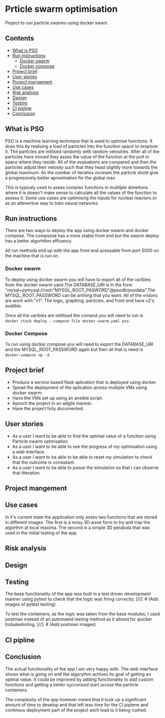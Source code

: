 # Prticle swarm optimisation

Project to run particle swarms using docker swam.


## Contents
* [What is PSO](#PSO)
* [Run instructions](#Run_instructions)
  - [Docker swarm](#RDS)
  - [Docker compose](#RDC)
* [Project brief](#PB)
* [User stories](#User_Stories)
* [Project mangement](#PM)
* [Use cases](#Use_cases)
* [Risk analysis](#Risk)
* [Design](#Design)
* [Testing](#Testing)
* [CI pipline](#CI)
* [Conclusion](#Conclusion)

<a name="PSO"></a>
## What is PSO

PSO is a machine learning technique that is used to optmise functions. It does this by realising a load of particles into the function space to exsplore it. The particles are initlised randomly with random velosities. After all of the particles have moved they asses the value of the function at the poit in space where they reside. All of the evaluations are compared and then the particles adjust their velosity such that they head slightly more towards the global maximum. As the number of iteratios increses the particle shold give a progressively better aproximation for the global max.

This is typicaly used to asses complex functions in multilple dimetions where it is doesn't make sense to calculate all the values of the function to assess it. Some use cases are optimising the inputs for nuclear reactors or as an altenertive way to train neural networks.

<a name="Run_instructions"></a>
## Run instructions

There are two ways to deploy the app using docker swarm and docker compose. The compsose has a more stable front end but the swarm deploy has a better algorhthm efficency.

All run methods end up with the app front end acessable from port 5000 on the machine that is run on.
<a name="RDS"></a>
### Docker swarm
To deploy using docker swarm you will have to export all of the varibles from the docker swarm yaml.The DATABASE_URI is in the form "mysql+pymysql://root:"MYSQL_ROOT_PASWORD"@psodb/psodata".The MYSQL_ROOT_PASSWORD can be anthing that you want. All of the vrsions are work with "v1". The logic, graphing, particles, and front end have v2's avalible.

Once all the varibles are initilised the comand you will need to run is\
```docker stack deploy --compose-file docker-swarm.yaml pso```.

<a name="RDC"></a>
### Docker Compose
To run using docker compose you will need to export the DATABASE_URI and the MYSQL_ROOT_PASSWORD again but then all that is need is\
```docker-compose up -d```.

<a name="PB"></a>
## Project brief
* Produce a service based flask aplication that is deployed using docker.
* Spead the deployment of the aplication across multiple VMs using docker swarm.
* Have the VMs set up using an ansible script.
* Aproch the project in an adgile manner.
* Have the project fully documented.

<a name="User_Stories"></a>
## User stories
* As a user I want to be able to find the optimal value of a function using Particle swarm optmisation.
* As a user I want to be able to see the progress of my optimsation using a web interface.
* As a user I want to be able to be able to reset my simulation to check that the outcome is consistant.
* As a user I want to be able to pasue the simulation so that I can observe that itteration.

<a name="PM"></a>
## Project mangement

<a name="Use_Cases"></a>
## Use cases
In it's current state the application only asses two functions that are stored in different images. The first is a noisy 3D wave form to try and trap the algorthm at local maxima. The second is a simple 3D perabola that was used in the initial testing of the app.

<a name="Risk"></a>
## Risk analysis

<a name="Design"></a>
## Design

<a name="Testing"></a>
## Testing
The base functionality of the app was built in a test driven development manner using pytest to check that the logic was firing correctly.
[//]: # (Add images of pytest testing)

To test the containers, as the logic was taken from the base modules, I used postman instead of an automated testing method as it allowd for quicker trobuleshoting.
[//]: # (Add postman images)

<a name="CI"></a>
## CI pipline 

<a name="Conclusion"></a>
## Conclusion
The actual functionality of the app I am very happy with. The web interface shows what is going on and the algorythm achives its goal of getting an optmal value. It could be improved by adding functionality to add custom functions and getting a better sycronised start across the particle containers.

The complexity of the app however meant that it took up a significant amount of time to develop and that left less time for the CI piplene and continous deployment part of the project wich lead to it being rushed.